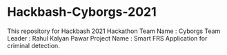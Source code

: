 # Hackbash-Cyborgs-2021
This repository for Hackbash 2021 Hackathon 
Team Name : Cyborgs 
Team Leader : Rahul Kalyan Pawar
Project Name : Smart FRS Application for criminal detection.
